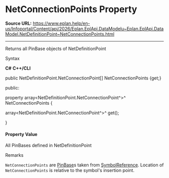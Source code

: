 # NetConnectionPoints Property

**Source URL:** https://www.eplan.help/en-us/Infoportal/Content/api/2026/Eplan.EplApi.DataModelu~Eplan.EplApi.DataModel.NetDefinitionPoint~NetConnectionPoints.html

---

Returns all PinBase objects of NetDefinitionPoint

Syntax

**C#**
**C++/CLI**


public NetDefinitionPoint.NetConnectionPoint[] NetConnectionPoints {get;}

public:

property array<NetDefinitionPoint.NetConnectionPoint^>^ NetConnectionPoints {

   array<NetDefinitionPoint.NetConnectionPoint^>^ get();

}


#### Property Value

All PinBases defined in NetDefinitionPoint

Remarks

`NetConnectionPoints` are [PinBase](Eplan.EplApi.DataModelu~Eplan.EplApi.DataModel.PinBase.html)s taken from [SymbolReference](Eplan.EplApi.DataModelu~Eplan.EplApi.DataModel.SymbolReference.html). Location of `NetConnectionPoints` is relative to the symbol's insertion point.
